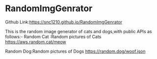 # RandomImgGenrator
Github Link:https://snc1210.github.io/RandomImgGenrator



This is the random image generator of cats and dogs,with public APIs as follows:-
Random Cat :Random pictures of Cats
https://aws.random.cat/meow

Random Dog:Random pictures of Dogs
https://random.dog/woof.json
